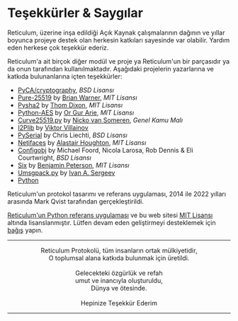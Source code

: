 # Teşekkürler & Saygılar
Reticulum, üzerine inşa edildiği Açık Kaynak çalışmalarının dağının ve yıllar boyunca projeye destek olan herkesin katkıları sayesinde var olabilir. Yardım eden herkese çok teşekkür ederiz.

Reticulum'a ait birçok diğer modül ve proje ya Reticulum'un bir parçasıdır ya da onun tarafından kullanılmaktadır. Aşağıdaki projelerin yazarlarına ve katkıda bulunanlarına içten teşekkürler:

- [PyCA/cryptography](https://github.com/pyca/cryptography), *BSD Lisansı*
- [Pure-25519](https://github.com/warner/python-pure25519) by [Brian Warner](https://github.com/warner), *MIT Lisansı*
- [Pysha2](https://github.com/thomdixon/pysha2) by [Thom Dixon](https://github.com/thomdixon), *MIT Lisansı*
- [Python-AES](https://github.com/orgurar/python-aes) by [Or Gur Arie](https://github.com/orgurar), *MIT Lisansı*
- [Curve25519.py](https://gist.github.com/nickovs/cc3c22d15f239a2640c185035c06f8a3#file-curve25519-py) by [Nicko van Someren](https://gist.github.com/nickovs), *Genel Kamu Malı*
- [I2Plib](https://github.com/l-n-s/i2plib) by [Viktor Villainov](https://github.com/l-n-s)
- [PySerial](https://github.com/pyserial/pyserial) by Chris Liechti, *BSD Lisansı*
- [Netifaces](https://github.com/al45tair/netifaces) by [Alastair Houghton](https://github.com/al45tair), *MIT Lisansı*
- [Configobj](https://github.com/DiffSK/configobj) by Michael Foord, Nicola Larosa, Rob Dennis & Eli Courtwright, *BSD Lisansı*
- [Six](https://github.com/benjaminp/six) by [Benjamin Peterson](https://github.com/benjaminp), *MIT Lisansı*
- [Umsgpack.py](https://github.com/vsergeev/u-msgpack-python) by [Ivan A. Sergeev](https://github.com/vsergeev)
- [Python](https://www.python.org)

Reticulum'un protokol tasarımı ve referans uygulaması, 2014 ile 2022 yılları arasında Mark Qvist tarafından gerçekleştirildi.

[Reticulum'un Python referans uygulaması](https://github.com/markqvist/reticulum) ve bu web sitesi [MIT Lisansı](license.html) altında lisanslanmıştır. Lütfen devam eden geliştirmeyi desteklemek için <a href="donate.html">bağış</a> yapın.

----------------

<center>Reticulum Protokolü, tüm insanların ortak mülkiyetidir,<br/>O toplumsal alana katkıda bulunmak için üretildi.<br/><br/>Gelecekteki özgürlük ve refah<br/>umut ve inancıyla oluşturuldu,<br/>Dünya ve ötesinde.<br/><br/>Hepinize Teşekkür Ederim</center>

----------------